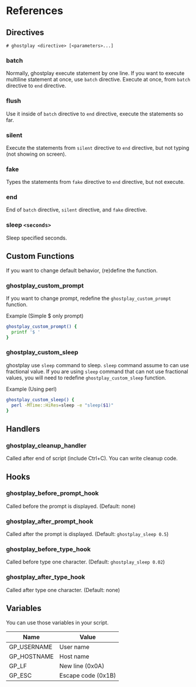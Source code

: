 # References

## Directives

```
# ghostplay <directive> [<parameters>...]
```

### batch

Normally, ghostplay execute statement by one line.
If you want to execute multiline statement at once, use `batch` directive.
Execute at once, from `batch` directive to `end` directive.

### flush

Use it inside of `batch` directive to `end` directive,
execute the statements so far.

### silent

Execute the statements from `silent` directive to `end` directive,
but not typing (not showing on screen).

### fake

Types the statements from `fake` directive to `end` directive,
but not execute.

### end

End of `batch` directive, `silent` directive, and `fake` directive.

### sleep `<seconds>`

Sleep specified seconds.

## Custom Functions

If you want to change default behavior, (re)define the function.

### ghostplay_custom_prompt

If you want to change prompt, redefine the `ghostplay_custom_prompt` function.

Example (Simple $ only prompt)

```sh
ghostplay_custom_prompt() {
  printf '$ '
}
```

### ghostplay_custom_sleep

ghostplay use `sleep` command to sleep. `sleep` command assume to can use fractional value. If you are using `sleep` command that can not use fractional values, you will need to redefine `ghostplay_custom_sleep` function.

Example (Using perl)

```sh
ghostplay_custom_sleep() {
  perl -MTime::HiRes=sleep -e "sleep($1)"
}
```

## Handlers

### ghostplay_cleanup_handler

Called after end of script (include Ctrl+C). You can write cleanup code.

## Hooks

### ghostplay_before_prompt_hook

Called before the prompt is displayed. (Default: none)

### ghostplay_after_prompt_hook

Called after the prompt is displayed. (Default: ```ghostplay_sleep 0.5```)

### ghostplay_before_type_hook

Called before type one character. (Default: ```ghostplay_sleep 0.02```)

### ghostplay_after_type_hook

Called after type one character. (Default: none)

## Variables

You can use those variables in your script.

| Name        | Value              |
| ----------- | ------------------ |
| GP_USERNAME | User name          |
| GP_HOSTNAME | Host name          |
| GP_LF       | New line (0x0A)    |
| GP_ESC      | Escape code (0x1B) |
